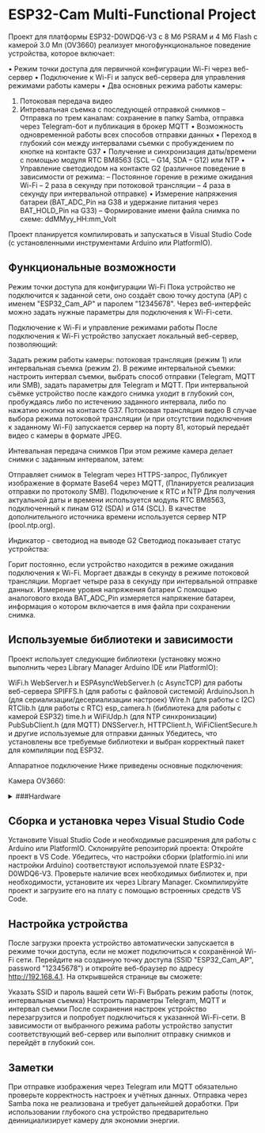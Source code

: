 # ESP32-Cam Multi-Functional Project
Проект для платформы ESP32-D0WDQ6-V3 с 8 Мб PSRAM и 4 Мб Flash с камерой 3.0 Мп (OV3660) реализует многофункциональное поведение устройства, которое включает:

• Режим точки доступа для первичной конфигурации Wi-Fi через веб-сервер
• Подключение к Wi-Fi и запуск веб-сервера для управления режимами работы камеры
• Два основных режима работы камеры:
1. Потоковая передача видео
2. Интревальная съемка с последующей отправкой снимков
– Отправка по трем каналам: сохранение в папку Samba, отправка через Telegram-бот и публикация в брокер MQTT
• Возможность одновременной работы всех способов отправки данных
• Переход в глубокий сон между интервалами съемки с пробуждением по кнопке на контакте G37
• Получение и синхронизация даты/времени с помощью модуля RTC BM8563 (SCL – G14, SDA – G12) или NTP
• Управление светодиодом на контакте G2 (различное поведение в зависимости от режима:
– Постоянное горение в режиме ожидания Wi-Fi
– 2 раза в секунду при потоковой трансляции
– 4 раза в секунду при интервальной отправке)
• Измерение напряжения батареи (BAT_ADC_Pin на G38 и удержание питания через BAT_HOLD_Pin на G33)
– Формирование имени файла снимка по схеме: ddMMyy_HH:mm_Volt

Проект планируется компилировать и запускаться в Visual Studio Code (с установленными инструментами Arduino или PlatformIO).

## Функциональные возможности
Режим точки доступа для конфигурации Wi-Fi
Пока устройство не подключится к заданной сети, оно создаёт свою точку доступа (AP) с именем "ESP32_Cam_AP" и паролем "12345678". Через веб-интерфейс можно задать нужные параметры для подключения к Wi-Fi-сети.

Подключение к Wi-Fi и управление режимами работы
После подключения к Wi-Fi устройство запускает локальный веб-сервер, позволяющий:

Задать режим работы камеры: потоковая трансляция (режим 1) или интервальная съемка (режим 2).
В режиме интервальной съемки: настроить интервал съемки, выбрать способ отправки (Telegram, MQTT или SMB), задать параметры для Telegram и MQTT.
При интервальной съёмке устройство после каждого снимка уходит в глубокий сон, пробуждаясь либо по истечению заданного интервала, либо по нажатию кнопки на контакте G37.
Потоковая трансляция видео
В случае выбора режима потоковой трансляции (и при отсутствии подключения к заданному Wi-Fi) запускается сервер на порту 81, который передаёт видео с камеры в формате JPEG.

Интевальная передача снимков
При этом режиме камера делает снимки с заданным интервалом, затем:

Отправляет снимок в Telegram через HTTPS-запрос,
Публикует изображение в формате Base64 через MQTT,
(Планируется реализация отправки по протоколу SMB).
Подключение к RTC и NTP
Для получения актуальной даты и времени используется модуль RTC BM8563, подключенный к пинам G12 (SDA) и G14 (SCL). В качестве дополнительного источника времени используется сервер NTP (pool.ntp.org).

Индикатор - светодиод на выводе G2
Светодиод показывает статус устройства:

Горит постоянно, если устройство находится в режиме ожидания подключения к Wi-Fi.
Моргает дважды в секунду в режиме потоковой трансляции.
Моргает четыре раза в секунду при интервальной отправке данных.
Измерение уровня напряжения батареи
С помощью аналогового входа BAT_ADC_Pin измеряется напряжение батареи, информация о котором включается в имя файла при сохранении снимка.

## Используемые библиотеки и зависимости
Проект использует следующие библиотеки (установку можно выполнить через Library Manager Arduino IDE или PlatformIO):

WiFi.h
WebServer.h и ESPAsyncWebServer.h (с AsyncTCP) для работы веб-сервера
SPIFFS.h (для работы с файловой системой)
ArduinoJson.h (для сериализации/десериализации настроек)
Wire.h (для работы с I2C)
RTClib.h (для работы с RTC)
esp_camera.h (библиотека для работы с камерой ESP32)
time.h и WiFiUdp.h (для NTP синхронизации)
PubSubClient.h (для MQTT)
DNSServer.h, HTTPClient.h, WiFiClientSecure.h и другие используемые для отправки данных
Убедитесь, что установлены все требуемые библиотеки и выбран корректный пакет для компиляции под ESP32.

Аппаратное подключение
Ниже приведены основные подключения:

Камера OV3660:
<details>
<summary>###Hardware</summary>
SCCB Clock: IO23
SCCB Data: IO25
System Clock: IO27
VSYNC: IO22
HREF: IO26
PCLK: IO21

Pixel Data Bits:
– D0: IO32
– D1: IO35
– D2: IO34
– D3: IO5
– D4: IO39
– D5: IO18
– D6: IO36
– D7: IO19

Camera Reset: IO15
Camera PWDN: не используется (-1)

RTC BM8563:
 SDA: G12
 SCL: G14

Светодиод:
 G2

Батарея:
 BAT_ADC_Pin: G38
 BAT_HOLD_Pin: G33

Пробуждение по кнопке:
Кнопка подключена к контакту G37 (дополнительно настроено через RTC GPIO)

Убедитесь, что схема подключения соответствует указанной раскладке пинов.

</details>


## Сборка и установка через Visual Studio Code
Установите Visual Studio Code и необходимые расширения для работы с Arduino или PlatformIO.
Склонируйте репозиторий проекта:
Откройте проект в VS Code.
Убедитесь, что настройки сборки (platformio.ini или настройки Arduino) соответствуют используемой плате ESP32-D0WDQ6-V3.
Проверьте наличие всех необходимых библиотек и, при необходимости, установите их через Library Manager.
Скомпилируйте проект и загрузите его на плату с помощью встроенных средств VS Code.

## Настройка устройства
После загрузки проекта устройство автоматически запускается в режиме точки доступа, если не может подключиться к сохранённой Wi-Fi сети. Перейдите на созданную точку доступа (SSID "ESP32_Cam_AP", password "12345678") и откройте веб-браузер по адресу http://192.168.4.1. На открывшейся странице вы сможете:

Указать SSID и пароль вашей сети Wi-Fi
Выбрать режим работы (поток, интервальная съемка)
Настроить параметры Telegram, MQTT и интервал съемки
После сохранения настроек устройство перезагрузится и попробует подключиться к указанной Wi-Fi-сети. В зависимости от выбранного режима работы устройство запустит соответствующий веб-сервер или выполнит отправку снимков и перейдёт в глубокий сон.

## Заметки
При отправке изображения через Telegram или MQTT обязательно проверьте корректность настроек и учётных данных.
Отправка через Samba пока не реализована и требует дальнейшей доработки.
При использовании глубокого сна устройство предварительно деинициализирует камеру для экономии энергии.